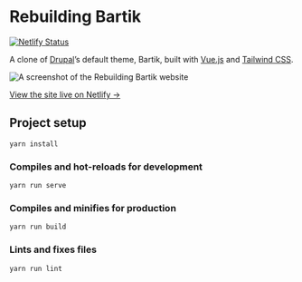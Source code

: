 # Rebuilding Bartik

[![Netlify Status](https://api.netlify.com/api/v1/badges/7e49981e-951a-41ae-b0b9-d5b09989d448/deploy-status)](https://app.netlify.com/sites/rebuilding-bartik/deploys)

A clone of [Drupal](https://www.drupal.org)’s default theme, Bartik, built with [Vue.js](https://vuejs.org) and [Tailwind CSS](https://tailwindcss.com).

![A screenshot of the Rebuilding Bartik website](screenshot.png)

[View the site live on Netlify &rarr;](https://rebuilding-bartik.oliverdavies.uk)

## Project setup
```
yarn install
```

### Compiles and hot-reloads for development
```
yarn run serve
```

### Compiles and minifies for production
```
yarn run build
```

### Lints and fixes files
```
yarn run lint
```
